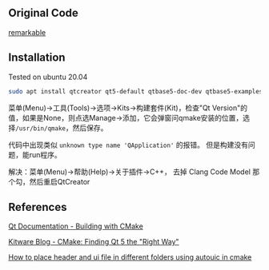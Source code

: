 ## Original Code
[remarkable](https://github.com/junluan/remarkable)

## Installation
Tested on ubuntu 20.04
```bash
sudo apt install qtcreator qt5-default qtbase5-doc-dev qtbase5-examples
```

菜单(Menu)->工具(Tools)->选项->Kits->构建套件(Kit)，检查"Qt Version"的值，如果是None，则点选Manage->添加，它会弹窗问qmake安装的位置，选择`/usr/bin/qmake`，然后保存。


代码中出现类似 `unknown type name 'QApplication'` 的报错。
但是构建没有问题，能run程序。

解决：菜单(Menu)->帮助(Help)->关于插件->C++， 去掉 Clang Code Model 那个勾，然后重启QtCreator


## References
[Qt Documentation - Building with CMake](https://doc.qt.io/qt-5.12/cmake-manual.html)

[Kitware Blog - CMake: Finding Qt 5 the "Right Way"](https://blog.kitware.com/cmake-finding-qt5-the-right-way/)

[How to place header and ui file in different folders using autouic in cmake](https://stackoverflow.com/a/45132079/2999096)

